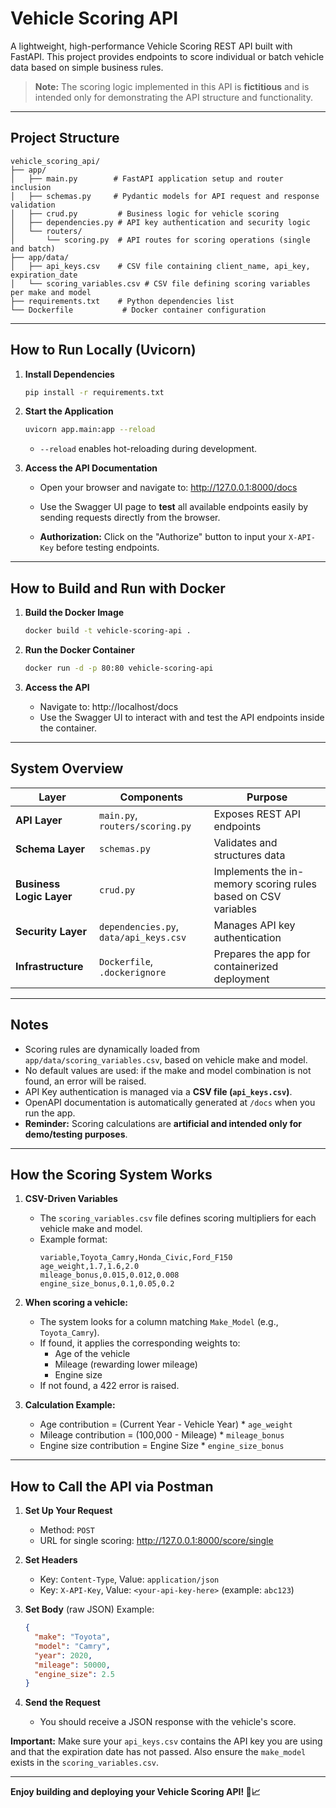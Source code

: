 # Vehicle Scoring API

A lightweight, high-performance Vehicle Scoring REST API built with FastAPI.
This project provides endpoints to score individual or batch vehicle data based on simple business rules.

> **Note:** The scoring logic implemented in this API is **fictitious** and is intended only for demonstrating the API structure and functionality.

---

## Project Structure

```
vehicle_scoring_api/
├── app/
│   ├── main.py        # FastAPI application setup and router inclusion
│   ├── schemas.py     # Pydantic models for API request and response validation
│   ├── crud.py         # Business logic for vehicle scoring
│   ├── dependencies.py # API key authentication and security logic
│   └── routers/
│       └── scoring.py  # API routes for scoring operations (single and batch)
├── app/data/
│   ├── api_keys.csv    # CSV file containing client_name, api_key, expiration_date
│   └── scoring_variables.csv # CSV file defining scoring variables per make and model
├── requirements.txt    # Python dependencies list
└── Dockerfile           # Docker container configuration
```

---

## How to Run Locally (Uvicorn)

1. **Install Dependencies**
   ```bash
   pip install -r requirements.txt
   ```

2. **Start the Application**
   ```bash
   uvicorn app.main:app --reload
   ```
   - `--reload` enables hot-reloading during development.

3. **Access the API Documentation**
   - Open your browser and navigate to:
      http://127.0.0.1:8000/docs

   - Use the Swagger UI page to **test** all available endpoints easily by sending requests directly from the browser.
   - **Authorization:** Click on the "Authorize" button to input your `X-API-Key` before testing endpoints.

---

## How to Build and Run with Docker

1. **Build the Docker Image**
   ```bash
   docker build -t vehicle-scoring-api .
   ```

2. **Run the Docker Container**
   ```bash
   docker run -d -p 80:80 vehicle-scoring-api
   ```

3. **Access the API**
   - Navigate to:
      http://localhost/docs
   - Use the Swagger UI to interact with and test the API endpoints inside the container.

---

## System Overview

| Layer                  | Components                     | Purpose                             |
|------------------------|---------------------------------|-------------------------------------|
| **API Layer**          | `main.py`, `routers/scoring.py` | Exposes REST API endpoints          |
| **Schema Layer**       | `schemas.py`                    | Validates and structures data       |
| **Business Logic Layer** | `crud.py`                     | Implements the in-memory scoring rules based on CSV variables |
| **Security Layer**     | `dependencies.py`, `data/api_keys.csv` | Manages API key authentication |
| **Infrastructure**     | `Dockerfile`, `.dockerignore`   | Prepares the app for containerized deployment |

---

## Notes

- Scoring rules are dynamically loaded from `app/data/scoring_variables.csv`, based on vehicle make and model.
- No default values are used: if the make and model combination is not found, an error will be raised.
- API Key authentication is managed via a **CSV file (`api_keys.csv`)**.
- OpenAPI documentation is automatically generated at `/docs` when you run the app.
- **Reminder:** Scoring calculations are **artificial and intended only for demo/testing purposes**.

---

## How the Scoring System Works

1. **CSV-Driven Variables**
   - The `scoring_variables.csv` file defines scoring multipliers for each vehicle make and model.
   - Example format:
     ```csv
     variable,Toyota_Camry,Honda_Civic,Ford_F150
     age_weight,1.7,1.6,2.0
     mileage_bonus,0.015,0.012,0.008
     engine_size_bonus,0.1,0.05,0.2
     ```

2. **When scoring a vehicle:**
   - The system looks for a column matching `Make_Model` (e.g., `Toyota_Camry`).
   - If found, it applies the corresponding weights to:
     - Age of the vehicle
     - Mileage (rewarding lower mileage)
     - Engine size
   - If not found, a 422 error is raised.

3. **Calculation Example:**
   - Age contribution = (Current Year - Vehicle Year) * `age_weight`
   - Mileage contribution = (100,000 - Mileage) * `mileage_bonus`
   - Engine size contribution = Engine Size * `engine_size_bonus`

---

## How to Call the API via Postman

1. **Set Up Your Request**
   - Method: `POST`
   - URL for single scoring:
      http://127.0.0.1:8000/score/single


2. **Set Headers**
   - Key: `Content-Type`, Value: `application/json`
   - Key: `X-API-Key`, Value: `<your-api-key-here>` (example: `abc123`)

3. **Set Body** (raw JSON)
   Example:
   ```json
   {
     "make": "Toyota",
     "model": "Camry",
     "year": 2020,
     "mileage": 50000,
     "engine_size": 2.5
   }
   ```

4. **Send the Request**
   - You should receive a JSON response with the vehicle's score.

**Important:** Make sure your `api_keys.csv` contains the API key you are using and that the expiration date has not passed. Also ensure the `make_model` exists in the `scoring_variables.csv`.

---

**Enjoy building and deploying your Vehicle Scoring API! 🚗📈**

